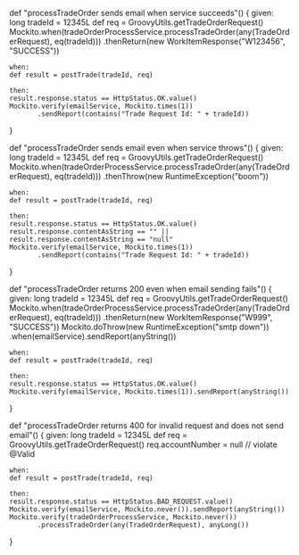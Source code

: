 def "processTradeOrder sends email when service succeeds"() {
    given:
    long tradeId = 12345L
    def req = GroovyUtils.getTradeOrderRequest()
    Mockito.when(tradeOrderProcessService.processTradeOrder(any(TradeOrderRequest), eq(tradeId)))
           .thenReturn(new WorkItemResponse("W123456", "SUCCESS"))

    when:
    def result = postTrade(tradeId, req)

    then:
    result.response.status == HttpStatus.OK.value()
    Mockito.verify(emailService, Mockito.times(1))
           .sendReport(contains("Trade Request Id: " + tradeId))
}

def "processTradeOrder sends email even when service throws"() {
    given:
    long tradeId = 12345L
    def req = GroovyUtils.getTradeOrderRequest()
    Mockito.when(tradeOrderProcessService.processTradeOrder(any(TradeOrderRequest), eq(tradeId)))
           .thenThrow(new RuntimeException("boom"))

    when:
    def result = postTrade(tradeId, req)

    then:
    result.response.status == HttpStatus.OK.value()
    result.response.contentAsString == "" || result.response.contentAsString == "null"
    Mockito.verify(emailService, Mockito.times(1))
           .sendReport(contains("Trade Request Id: " + tradeId))
}

def "processTradeOrder returns 200 even when email sending fails"() {
    given:
    long tradeId = 12345L
    def req = GroovyUtils.getTradeOrderRequest()
    Mockito.when(tradeOrderProcessService.processTradeOrder(any(TradeOrderRequest), eq(tradeId)))
           .thenReturn(new WorkItemResponse("W999", "SUCCESS"))
    Mockito.doThrow(new RuntimeException("smtp down"))
           .when(emailService).sendReport(anyString())

    when:
    def result = postTrade(tradeId, req)

    then:
    result.response.status == HttpStatus.OK.value()
    Mockito.verify(emailService, Mockito.times(1)).sendReport(anyString())
}

def "processTradeOrder returns 400 for invalid request and does not send email"() {
    given:
    long tradeId = 12345L
    def req = GroovyUtils.getTradeOrderRequest()
    req.accountNumber = null  // violate @Valid

    when:
    def result = postTrade(tradeId, req)

    then:
    result.response.status == HttpStatus.BAD_REQUEST.value()
    Mockito.verify(emailService, Mockito.never()).sendReport(anyString())
    Mockito.verify(tradeOrderProcessService, Mockito.never())
           .processTradeOrder(any(TradeOrderRequest), anyLong())
}